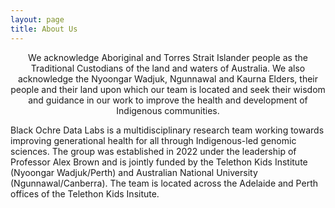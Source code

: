 ```yaml
---
layout: page
title: About Us
---
```


<center>We acknowledge Aboriginal and Torres Strait Islander people as the Traditional Custodians of the land and waters of Australia. We also acknowledge the Nyoongar Wadjuk, Ngunnawal and Kaurna Elders, their people and their land upon which our team is located and seek their wisdom and guidance in our work to improve the health and development of Indigenous communities.</center>

Black Ochre Data Labs is a multidisciplinary research team working towards improving generational health for all through Indigenous-led genomic sciences. The group was established in 2022 under the leadership of Professor Alex Brown and is jointly funded by the Telethon Kids Institute (Nyoongar Wadjuk/Perth) and Australian National University (Ngunnawal/Canberra). The team is located across the Adelaide and Perth offices of the Telethon Kids Insitute.
